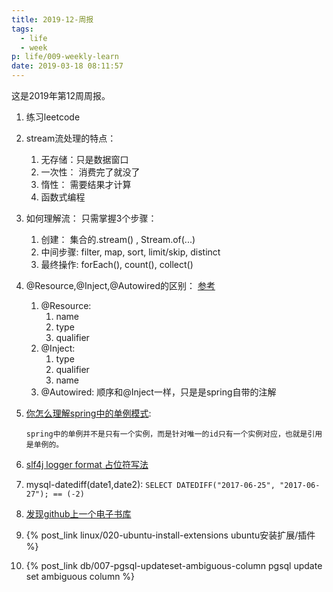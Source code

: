 ```yaml
---
title: 2019-12-周报
tags:
  - life
  - week
p: life/009-weekly-learn
date: 2019-03-18 08:11:57
---
```


这是2019年第12周周报。

1. 练习leetcode

2. stream流处理的特点：
    1. 无存储：只是数据窗口
    2. 一次性： 消费完了就没了
    3. 惰性： 需要结果才计算
    4. 函数式编程
  

3. 如何理解流： 只需掌握3个步骤：
    1. 创建： 集合的.stream() , Stream.of(...)
    2. 中间步骤: filter, map, sort, limit/skip, distinct 
    3. 最终操作: forEach(), count(), collect()


4. @Resource,@Inject,@Autowired的区别： [参考](https://www.baeldung.com/spring-annotations-resource-inject-autowire)
    1. @Resource:
        1. name
        2. type
        3. qualifier
    2. @Inject:
        1. type
        2. qualifier
        3. name
    3. @Autowired: 顺序和@Inject一样，只是是spring自带的注解


5. [你怎么理解spring中的单例模式](https://dzone.com/articles/an-interview-question-on-spring-singletons):
    ```
    spring中的单例并不是只有一个实例，而是针对唯一的id只有一个实例对应，也就是引用是单例的。
    ```

6. [slf4j logger format 占位符写法](https://stackoverflow.com/questions/6371638/slf4j-how-to-log-formatted-message-object-array-exception)


7. mysql-datediff(date1,date2): `SELECT DATEDIFF("2017-06-25", "2017-06-27"); == (-2)`

8. [发现github上一个电子书库](https://github.com/yuanliangding/books)

9. {% post_link linux/020-ubuntu-install-extensions ubuntu安装扩展/插件 %}

10. {% post_link db/007-pgsql-updateset-ambiguous-column pgsql update set ambiguous column %}



